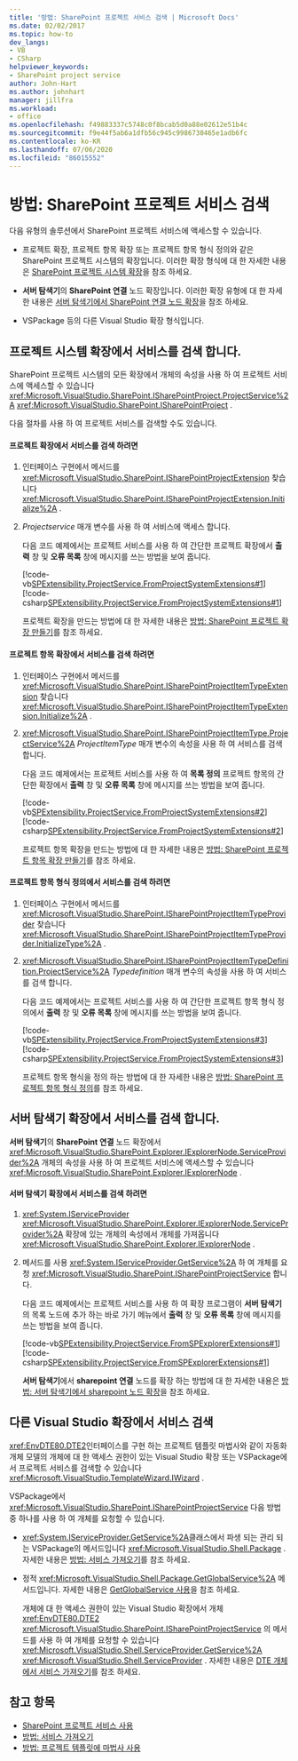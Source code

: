 ```yaml
---
title: '방법: SharePoint 프로젝트 서비스 검색 | Microsoft Docs'
ms.date: 02/02/2017
ms.topic: how-to
dev_langs:
- VB
- CSharp
helpviewer_keywords:
- SharePoint project service
author: John-Hart
ms.author: johnhart
manager: jillfra
ms.workload:
- office
ms.openlocfilehash: f49883337c5748c0f8bcab5d0a88e02612e51b4c
ms.sourcegitcommit: f9e44f5ab6a1dfb56c945c9986730465e1adb6fc
ms.contentlocale: ko-KR
ms.lasthandoff: 07/06/2020
ms.locfileid: "86015552"
---
```

# <a name="how-to-retrieve-the-sharepoint-project-service"></a>방법: SharePoint 프로젝트 서비스 검색
  다음 유형의 솔루션에서 SharePoint 프로젝트 서비스에 액세스할 수 있습니다.

- 프로젝트 확장, 프로젝트 항목 확장 또는 프로젝트 항목 형식 정의와 같은 SharePoint 프로젝트 시스템의 확장입니다. 이러한 확장 형식에 대 한 자세한 내용은 [SharePoint 프로젝트 시스템 확장](../sharepoint/extending-the-sharepoint-project-system.md)을 참조 하세요.

- **서버 탐색기**의 **SharePoint 연결** 노드 확장입니다. 이러한 확장 유형에 대 한 자세한 내용은 [서버 탐색기에서 SharePoint 연결 노드 확장](../sharepoint/extending-the-sharepoint-connections-node-in-server-explorer.md)을 참조 하세요.

- VSPackage 등의 다른 Visual Studio 확장 형식입니다.

## <a name="retrieve-the-service-in-project-system-extensions"></a>프로젝트 시스템 확장에서 서비스를 검색 합니다.
 SharePoint 프로젝트 시스템의 모든 확장에서 개체의 속성을 사용 하 여 프로젝트 서비스에 액세스할 수 있습니다 <xref:Microsoft.VisualStudio.SharePoint.ISharePointProject.ProjectService%2A> <xref:Microsoft.VisualStudio.SharePoint.ISharePointProject> .

 다음 절차를 사용 하 여 프로젝트 서비스를 검색할 수도 있습니다.

#### <a name="to-retrieve-the-service-in-a-project-extension"></a>프로젝트 확장에서 서비스를 검색 하려면

1. 인터페이스 구현에서 메서드를 <xref:Microsoft.VisualStudio.SharePoint.ISharePointProjectExtension> 찾습니다 <xref:Microsoft.VisualStudio.SharePoint.ISharePointProjectExtension.Initialize%2A> .

2. *Projectservice* 매개 변수를 사용 하 여 서비스에 액세스 합니다.

     다음 코드 예제에서는 프로젝트 서비스를 사용 하 여 간단한 프로젝트 확장에서 **출력** 창 및 **오류 목록** 창에 메시지를 쓰는 방법을 보여 줍니다.

     [!code-vb[SPExtensibility.ProjectService.FromProjectSystemExtensions#1](../sharepoint/codesnippet/VisualBasic/spextensibility.projectservice.fromprojectsystemextensions.getprojectservice/extension/extension.vb#1)]
     [!code-csharp[SPExtensibility.ProjectService.FromProjectSystemExtensions#1](../sharepoint/codesnippet/CSharp/spextensibility.projectservice.fromprojectsystemextensions.getprojectservice/extension/extension.cs#1)]

     프로젝트 확장을 만드는 방법에 대 한 자세한 내용은 [방법: SharePoint 프로젝트 확장 만들기](../sharepoint/how-to-create-a-sharepoint-project-extension.md)를 참조 하세요.

#### <a name="to-retrieve-the-service-in-a-project-item-extension"></a>프로젝트 항목 확장에서 서비스를 검색 하려면

1. 인터페이스 구현에서 메서드를 <xref:Microsoft.VisualStudio.SharePoint.ISharePointProjectItemTypeExtension> 찾습니다 <xref:Microsoft.VisualStudio.SharePoint.ISharePointProjectItemTypeExtension.Initialize%2A> .

2. <xref:Microsoft.VisualStudio.SharePoint.ISharePointProjectItemType.ProjectService%2A> *ProjectItemType* 매개 변수의 속성을 사용 하 여 서비스를 검색 합니다.

     다음 코드 예제에서는 프로젝트 서비스를 사용 하 여 **목록 정의** 프로젝트 항목의 간단한 확장에서 **출력** 창 및 **오류 목록** 창에 메시지를 쓰는 방법을 보여 줍니다.

     [!code-vb[SPExtensibility.ProjectService.FromProjectSystemExtensions#2](../sharepoint/codesnippet/VisualBasic/spextensibility.projectservice.fromprojectsystemextensions.getprojectservice/extension/extension.vb#2)]
     [!code-csharp[SPExtensibility.ProjectService.FromProjectSystemExtensions#2](../sharepoint/codesnippet/CSharp/spextensibility.projectservice.fromprojectsystemextensions.getprojectservice/extension/extension.cs#2)]

     프로젝트 항목 확장을 만드는 방법에 대 한 자세한 내용은 [방법: SharePoint 프로젝트 항목 확장 만들기](../sharepoint/how-to-create-a-sharepoint-project-item-extension.md)를 참조 하세요.

#### <a name="to-retrieve-the-service-in-a-project-item-type-definition"></a>프로젝트 항목 형식 정의에서 서비스를 검색 하려면

1. 인터페이스 구현에서 메서드를 <xref:Microsoft.VisualStudio.SharePoint.ISharePointProjectItemTypeProvider> 찾습니다 <xref:Microsoft.VisualStudio.SharePoint.ISharePointProjectItemTypeProvider.InitializeType%2A> .

2. <xref:Microsoft.VisualStudio.SharePoint.ISharePointProjectItemTypeDefinition.ProjectService%2A> *Typedefinition* 매개 변수의 속성을 사용 하 여 서비스를 검색 합니다.

     다음 코드 예제에서는 프로젝트 서비스를 사용 하 여 간단한 프로젝트 항목 형식 정의에서 **출력** 창 및 **오류 목록** 창에 메시지를 쓰는 방법을 보여 줍니다.

     [!code-vb[SPExtensibility.ProjectService.FromProjectSystemExtensions#3](../sharepoint/codesnippet/VisualBasic/spextensibility.projectservice.fromprojectsystemextensions.getprojectservice/extension/extension.vb#3)]
     [!code-csharp[SPExtensibility.ProjectService.FromProjectSystemExtensions#3](../sharepoint/codesnippet/CSharp/spextensibility.projectservice.fromprojectsystemextensions.getprojectservice/extension/extension.cs#3)]

     프로젝트 항목 형식을 정의 하는 방법에 대 한 자세한 내용은 [방법: SharePoint 프로젝트 항목 형식 정의](../sharepoint/how-to-define-a-sharepoint-project-item-type.md)를 참조 하세요.

## <a name="retrieve-the-service-in-server-explorer-extensions"></a>서버 탐색기 확장에서 서비스를 검색 합니다.
 **서버 탐색기**의 **SharePoint 연결** 노드 확장에서 <xref:Microsoft.VisualStudio.SharePoint.Explorer.IExplorerNode.ServiceProvider%2A> 개체의 속성을 사용 하 여 프로젝트 서비스에 액세스할 수 있습니다 <xref:Microsoft.VisualStudio.SharePoint.Explorer.IExplorerNode> .

#### <a name="to-retrieve-the-service-in-a-server-explorer-extension"></a>서버 탐색기 확장에서 서비스를 검색 하려면

1. <xref:System.IServiceProvider> <xref:Microsoft.VisualStudio.SharePoint.Explorer.IExplorerNode.ServiceProvider%2A> 확장에 있는 개체의 속성에서 개체를 가져옵니다 <xref:Microsoft.VisualStudio.SharePoint.Explorer.IExplorerNode> .

2. 메서드를 사용 <xref:System.IServiceProvider.GetService%2A> 하 여 개체를 요청 <xref:Microsoft.VisualStudio.SharePoint.ISharePointProjectService> 합니다.

     다음 코드 예제에서는 프로젝트 서비스를 사용 하 여 확장 프로그램이 **서버 탐색기**의 목록 노드에 추가 하는 바로 가기 메뉴에서 **출력** 창 및 **오류 목록** 창에 메시지를 쓰는 방법을 보여 줍니다.

     [!code-vb[SPExtensibility.ProjectService.FromSPExplorerExtensions#1](../sharepoint/codesnippet/VisualBasic/spextensibility.projectservice.fromspexplorerextensions.getprojectservice/extension/extension.vb#1)]
     [!code-csharp[SPExtensibility.ProjectService.FromSPExplorerExtensions#1](../sharepoint/codesnippet/CSharp/spextensibility.projectservice.fromspexplorerextensions.getprojectservice/extension/extension.cs#1)]

     **서버 탐색기**에서 **sharepoint 연결** 노드를 확장 하는 방법에 대 한 자세한 내용은 [방법: 서버 탐색기에서 sharepoint 노드 확장](../sharepoint/how-to-extend-a-sharepoint-node-in-server-explorer.md)을 참조 하세요.

## <a name="retrieve-the-service-in-other-visual-studio-extensions"></a>다른 Visual Studio 확장에서 서비스 검색
 <xref:EnvDTE80.DTE2>인터페이스를 구현 하는 프로젝트 템플릿 마법사와 같이 자동화 개체 모델의 개체에 대 한 액세스 권한이 있는 Visual Studio 확장 또는 VSPackage에서 프로젝트 서비스를 검색할 수 있습니다 <xref:Microsoft.VisualStudio.TemplateWizard.IWizard> .

 VSPackage에서 <xref:Microsoft.VisualStudio.SharePoint.ISharePointProjectService> 다음 방법 중 하나를 사용 하 여 개체를 요청할 수 있습니다.

- <xref:System.IServiceProvider.GetService%2A>클래스에서 파생 되는 관리 되는 VSPackage의 메서드입니다 <xref:Microsoft.VisualStudio.Shell.Package> . 자세한 내용은 [방법: 서비스 가져오기](../extensibility/how-to-get-a-service.md)를 참조 하세요.

- 정적 <xref:Microsoft.VisualStudio.Shell.Package.GetGlobalService%2A> 메서드입니다. 자세한 내용은 [GetGlobalService 사용](../extensibility/internals/service-essentials.md#how-to-use-getglobalservice)을 참조 하세요.

  개체에 대 한 액세스 권한이 있는 Visual Studio 확장에서 개체 <xref:EnvDTE80.DTE2> <xref:Microsoft.VisualStudio.SharePoint.ISharePointProjectService> 의 메서드를 사용 하 여 개체를 요청할 수 있습니다 <xref:Microsoft.VisualStudio.Shell.ServiceProvider.GetService%2A> <xref:Microsoft.VisualStudio.Shell.ServiceProvider> . 자세한 내용은 [DTE 개체에서 서비스 가져오기](../extensibility/how-to-get-a-service.md#getting-a-service-from-the-dte-object)를 참조 하세요.

## <a name="see-also"></a>참고 항목
- [SharePoint 프로젝트 서비스 사용](../sharepoint/using-the-sharepoint-project-service.md)
- [방법: 서비스 가져오기](../extensibility/how-to-get-a-service.md)
- [방법: 프로젝트 템플릿에 마법사 사용](../extensibility/how-to-use-wizards-with-project-templates.md)
